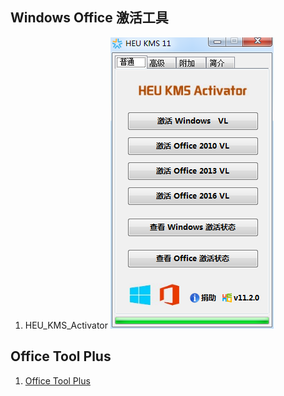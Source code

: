## Windows Office 激活工具
1. HEU_KMS_Activator 
    ![](HEU_KMS_Activator.png)
##  Office Tool Plus
1. [Office Tool Plus](https://otp.landian.vip/zh-cn/)